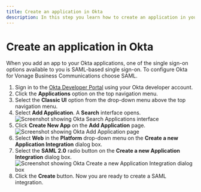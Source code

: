 ```yaml
---
title: Create an application in Okta
description: In this step you learn how to create an application in your Okta developer account.
---
```


# Create an application in Okta

When you add an app to your Okta applications, one of the single sign-on options available to you is SAML-based single sign-on. To configure Okta for Vonage Business Communications choose SAML.

1. Sign in to the [Okta Developer Portal](https://developer.okta.com) using your Okta developer account.
2. Click the **Applications** option on the top navigation menu.
3. Select the **Classic UI** option from the drop-down menu above the top navigation menu.
4. Select **Add Application**. 
    A **Search** interface opens. 
    ![Screenshot showing Okta Search Applications interface](/images/tutorials/okta-config/Okta_1.png)
5. Click **Create New App** on the **Add Application** page.
    ![Screenshot showing Okta Add Application page](/images/tutorials/okta-config/Okta_2.png)
6. Select **Web** in the **Platform** drop-down menu on the **Create a new Application Integration** dialog box.
7. Select the **SAML 2.0** radio button on the **Create a new Application Integration** dialog box.
    ![Screenshot showing Okta Create a new Application Integration dialog box](/images/tutorials/okta-config/Okta_3.png)
8. Click the **Create** button.
    Now you are ready to create a SAML integration.
